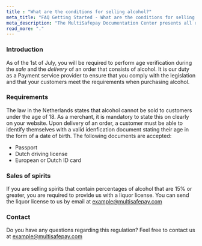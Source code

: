 ```yaml
---
title : "What are the conditions for selling alcohol?"
meta_title: "FAQ Getting Started - What are the conditions for selling alcohol? - MultiSafepay Docs"
meta_description: "The MultiSafepay Documentation Center presents all relevant information about our Plugins and API. You can also find support pages for payment methods, tools and general questions as well as the contact details of our Support and Integration Teams."
read_more: "."
---
```


### Introduction

As of the 1st of July, you will be required to perform age verification during the _sale_ and the _delivery_ of an order that consists of alcohol. It is our duty as a Payment service provider to ensure that you comply with the legislation and that your customers meet the requirements when purchasing alcohol.

### Requirements

The law in the Netherlands states that alcohol cannot be sold to customers under the age of 18. As a merchant, it is mandatory to state this on clearly on your website. Upon delivery of an order, a customer must be able to identify themselves with a valid idenfication document stating their age in the form of a date of birth. The following documents are accepted:

* Passport
* Dutch driving license
* European or Dutch ID card

### Sales of spirits

If you are selling spirits that contain percentages of alcohol that are 15% or greater, you are required to provide us with a liquor license. You can send the liquor license to us by email at <example@multisafepay.com>

### Contact

Do you have any questions regarding this regulation? Feel free to contact us at <example@multisafepay.com>
